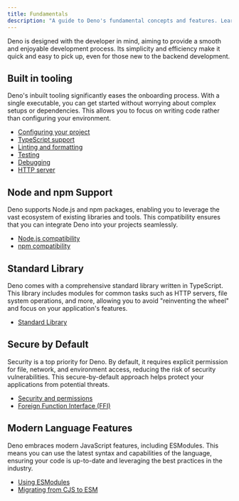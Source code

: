 ```yaml
---
title: Fundamentals
description: "A guide to Deno's fundamental concepts and features. Learn about built-in tooling, TypeScript support, Node.js compatibility, security model, and modern JavaScript features that make Deno powerful and developer-friendly."
---
```


Deno is designed with the developer in mind, aiming to provide a smooth and
enjoyable development process. Its simplicity and efficiency make it quick and
easy to pick up, even for those new to the backend development.

## Built in tooling

Deno's inbuilt tooling significantly eases the onboarding process. With a single
executable, you can get started without worrying about complex setups or
dependencies. This allows you to focus on writing code rather than configuring
your environment.

- [Configuring your project](/runtime/fundamentals/configuration/)
- [TypeScript support](/runtime/fundamentals/typescript/)
- [Linting and formatting](/runtime/fundamentals/linting_and_formatting/)
- [Testing](/runtime/fundamentals/testing/)
- [Debugging](/runtime/fundamentals/debugging/)
- [HTTP server](/runtime/fundamentals/http_server/)

## Node and npm Support

Deno supports Node.js and npm packages, enabling you to leverage the vast
ecosystem of existing libraries and tools. This compatibility ensures that you
can integrate Deno into your projects seamlessly.

- [Node.js compatibility](/runtime/fundamentals/node/)
- [npm compatibility](/runtime/fundamentals/node/#using-npm-packages)

## Standard Library

Deno comes with a comprehensive standard library written in TypeScript. This
library includes modules for common tasks such as HTTP servers, file system
operations, and more, allowing you to avoid "reinventing the wheel" and focus on
your application's features.

- [Standard Library](/runtime/fundamentals/standard_library/)

## Secure by Default

Security is a top priority for Deno. By default, it requires explicit permission
for file, network, and environment access, reducing the risk of security
vulnerabilities. This secure-by-default approach helps protect your applications
from potential threats.

- [Security and permissions](/runtime/fundamentals/security/)
- [Foreign Function Interface (FFI)](/runtime/fundamentals/ffi/)

## Modern Language Features

Deno embraces modern JavaScript features, including ESModules. This means you
can use the latest syntax and capabilities of the language, ensuring your code
is up-to-date and leveraging the best practices in the industry.

- [Using ESModules](/runtime/fundamentals/modules/)
- [Migrating from CJS to ESM](/runtime/tutorials/cjs_to_esm/)
